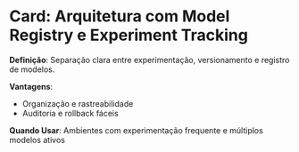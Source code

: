 # Card: Arquitetura com Model Registry e Experiment Tracking

**Definição**: Separação clara entre experimentação, versionamento e registro de modelos.

**Vantagens**:
- Organização e rastreabilidade
- Auditoria e rollback fáceis

**Quando Usar**:
Ambientes com experimentação frequente e múltiplos modelos ativos
